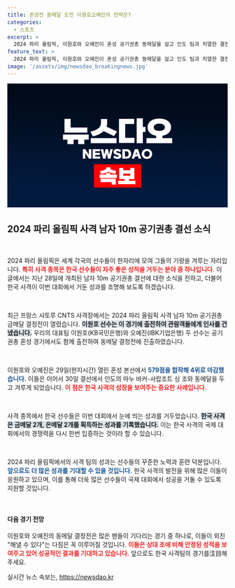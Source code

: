 ```yaml
---
title: 혼성전 동메달 도전 이원호오예진의 전략은?
categories:
  - 스포츠
excerpt: >
  2024 파리 올림픽, 이원호와 오예진이 혼성 공기권총 동메달을 걸고 인도 팀과 치열한 결전을 펼칩니다! 긴장감 넘치는 경기, 금메달 도전의 현장을 놓치지 마세요!
feature_text: >
  2024 파리 올림픽, 이원호와 오예진이 혼성 공기권총 동메달을 걸고 인도 팀과 치열한 결전을 펼칩니다! 긴장감 넘치는 경기, 금메달 도전의 현장을 놓치지 마세요!
image: '/assets/img/newsdao_breakingnews.jpg'
---
```


<p><img src="/assets/img/newsdao_breakingnews.jpg" alt="cryptoinkorea 속보" /></p>

<h2 data-ke-size="size26">2024 파리 올림픽 사격 남자 10m 공기권총 결선 소식</h2>

<p data-ke-size="size16">&nbsp;</p>

<p>2024 파리 올림픽은 세계 각국의 선수들이 한자리에 모여 그들의 기량을 겨루는 자리입니다. <b><span style="color: #ee2323;">특히 사격 종목은 한국 선수들이 자주 좋은 성적을 거두는 분야 중 하나입니다.</span></b> 이 글에서는 지난 28일에 개최된 남자 10m 공기권총 결선에 대한 소식을 전하고, 더불어 한국 사격이 이번 대회에서 거둔 성과를 조명해 보도록 하겠습니다.</p>

<p data-ke-size="size16">&nbsp;</p>

<p>최근 프랑스 샤토루 CNTS 사격장에서는 2024 파리 올림픽 사격 남자 10m 공기권총 금메달 결정전이 열렸습니다. <b><span style="background-color: #21538527;">이원호 선수는 이 경기에 출전하여 관람객들에게 인사를 건넸습니다.</span></b> 우리의 대표팀 이원호(KB국민은행)와 오예진(IBK기업은행) 두 선수는 공기권총 혼성 경기에서도 함께 출전하여 동메달 결정전에 진출하였습니다.</p>

<p data-ke-size="size16">&nbsp;</p>

<p>이원호와 오예진은 29일(현지시간) 열린 혼성 본선에서 <b><span style="color: #1a5490;">579점을 합작해 4위로 마감했습니다.</span></b> 이들은 이어서 30일 결선에서 인도의 마누 바커-사랍조트 싱 조와 동메달을 두고 겨루게 되었습니다. <b><span style="color: #ee2323;">이 점은 한국 사격의 성장을 보여주는 중요한 사례입니다.</span></b></p>

<p data-ke-size="size16">&nbsp;</p>

<p>사격 종목에서 한국 선수들은 이번 대회에서 눈에 띄는 성과를 거두었습니다. <b><span style="background-color: #21538527;">한국 사격은 금메달 2개, 은메달 2개를 획득하는 성과를 기록했습니다.</span></b> 이는 한국 사격의 국제 대회에서의 경쟁력을 다시 한번 입증하는 것이라 할 수 있습니다.</p>

<p data-ke-size="size16">&nbsp;</p>

<p>2024 파리 올림픽에서의 사격 팀의 성과는 선수들의 꾸준한 노력과 훈련 덕분입니다. <b><span style="color: #1a5490;">앞으로도 더 많은 성과를 기대할 수 있을 것입니다.</span></b> 한국 사격의 발전을 위해 많은 이들이 응원하고 있으며, 이를 통해 더욱 많은 선수들이 국제 대회에서 성공을 거둘 수 있도록 지원할 것입니다.</p>

<p data-ke-size="size16">&nbsp;</p>

<h4>다음 경기 전망</h4>

<p>이원호와 오예진의 동메달 결정전은 많은 팬들이 기다리는 경기 중 하나로, 이들이 외친 "해낼 수 있다"는 다짐은 꼭 이루어질 것입니다. <b><span style="color: #ee2323;">이들은 상대 조에 비해 안정된 성적을 보여주고 있어 성공적인 결과를 기대하고 있습니다.</span></b> 앞으로도 한국 사격팀의 경기를注目해주세요.</p>
실시간 뉴스 속보는, <a href="https://newsdao.kr" rel="dofollow">https://newsdao.kr</a>


